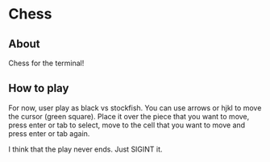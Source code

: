# Chess

## About
Chess for the terminal! 

## How to play

For now, user play as black vs stockfish. You can use arrows or hjkl to move the
cursor (green square). Place it over the piece that you want to move, press
enter or tab to select, move to the cell that you want to move and press enter
or tab again.

I think that the play never ends. Just SIGINT it.
